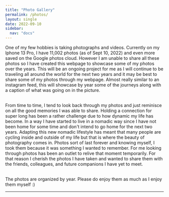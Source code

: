 ```yaml
---
title: "Photo Gallery"
permalink: /photos/
layout: single
date: 2022-09-10
sidebar:
  nav: "docs"
--- 
```


One of my few hobbies is taking photographs and videos. Currently on my Iphone 13 Pro, I have 11,002 photos (as of Sept 10, 2022) and even more saved on the Google photos cloud. However I am unable to share all these photos so I have created this webpage to showcase some of my photos over the years. This will be an ongoing project for me as I will continue to be traveling all around the world for the next two years and it may be best to share some of my photos through my webpage. Almost really similar to an instagram feed, this will showcase by year some of the journeys along with a caption of what was going on in the picture. </br></br>

From time to time, I tend to look back through my photos and just reminisce on all the good memories I was able to share. Holding a connection for super long has been a rather challenge due to how dynamic my life has become. In a way I have started to live in a nomadic way since I have not been home for some time and don't intend to go home for the next two years. Adapting this new nomadic lifestyle has meant that many people are cycling inside and outside of my life but that is where the beauty of photography comes in. Photos sort of last forever and knowing myself, I took them because it was something I wanted to remember. For me looking through photos has been an outlet to relive that moment temporarily. For that reason I cherish the photos I have taken and wanted to share them with the friends, colleagues, and future companions I have yet to meet. </br></br>

The photos are organized by year. Please do enjoy them as much as I enjoy them myself :)



---


